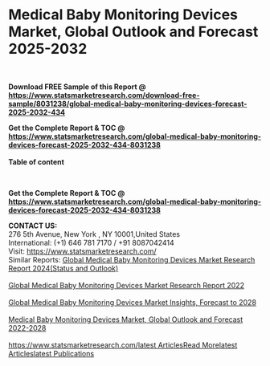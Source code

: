 <h1>Medical Baby Monitoring Devices Market, Global Outlook and Forecast 2025-2032</h1><br/><p><strong>Download FREE Sample of this Report @ <a href="https://www.statsmarketresearch.com/download-free-sample/8031238/global-medical-baby-monitoring-devices-forecast-2025-2032-434">https://www.statsmarketresearch.com/download-free-sample/8031238/global-medical-baby-monitoring-devices-forecast-2025-2032-434</a></strong></p><div><b>Get the Complete Report & TOC @ <a href="https://www.statsmarketresearch.com/global-medical-baby-monitoring-devices-forecast-2025-2032-434-8031238">https://www.statsmarketresearch.com/global-medical-baby-monitoring-devices-forecast-2025-2032-434-8031238</a></b></div><br><b>Table of content</b><p><br><div><b>Get the Complete Report & TOC @ <a href="https://www.statsmarketresearch.com/global-medical-baby-monitoring-devices-forecast-2025-2032-434-8031238">https://www.statsmarketresearch.com/global-medical-baby-monitoring-devices-forecast-2025-2032-434-8031238</a></b></div></p> <b>CONTACT US:</b><br>276 5th Avenue, New York , NY 10001,United States<br>International: (+1) 646 781 7170 / +91 8087042414<br>Visit: <a href="https://www.statsmarketresearch.com/">https://www.statsmarketresearch.com/</a><br>Similar Reports: <a href="https://www.statsmarketresearch.com/global-medical-baby-monitoring-devices-forecast-2025-2032-434-8031238">Global Medical Baby Monitoring Devices Market Research Report 2024(Status and Outlook)</a><br/><br/><a href="https://www.statsmarketresearch.com/global-medical-baby-monitoring-devices-forecast-2025-2032-434-8031238">Global Medical Baby Monitoring Devices Market Research Report 2022</a><br/><br/><a href="https://www.statsmarketresearch.com/global-medical-baby-monitoring-devices-forecast-2025-2032-434-8031238">Global Medical Baby Monitoring Devices Market Insights, Forecast to 2028</a><br/><br/><a href="https://www.statsmarketresearch.com/global-medical-baby-monitoring-devices-forecast-2025-2032-434-8031238">Medical Baby Monitoring Devices Market, Global Outlook and Forecast 2022-2028</a><br/><br/><a href="https://gyeongbokgung.com">https://www.statsmarketresearch.com/</a><a href="https://hallyeomaritime.com">latest Articles</a><a href="https://jingwansa.com">Read More</a><a href=https://nguoiviet.jp/">latest Articles</a><a href="https://www.intelmarketresearch.com/">latest Publications</a>
